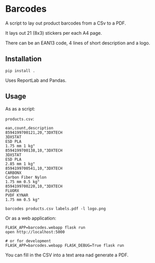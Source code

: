 # Barcodes

A script to lay out product barcodes from a CSv to a PDF.

It lays out 21 (8x3) stickers per each A4 page.

There can be an EAN13 code, 4 lines of short description and a logo.

## Installation

```shell
pip install .
```

Uses ReportLab and Pandas.

## Usage

As as a script:

`products.csv`:

```
ean,count,description
8594199700121,20,"3DXTECH
3DXSTAT
ESD PLA
1.75 mm 1 kg"
8594199700138,10,"3DXTECH
3DXSTAT
ESD PLA
2.85 mm 1 kg"
8594199700541,10,"3DXTECH
CARBONX
Carbon Fiber Nylon
1.75 mm 0.5 kg"
8594199700220,10,"3DXTECH
FLUORX
PVDF KYNAR
1.75 mm 0.5 kg"
```

```shell
barcodes products.csv labels.pdf -l logo.png
```

Or as a web application:

```shell
FLASK_APP=barcodes.webapp flask run
open http://localhost:5000

# or for development
FLASK_APP=barcodes.webapp FLASK_DEBUG=True flask run
```

You can fill in the CSV into a text area nad generate a PDF.
